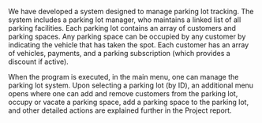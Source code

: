 We have developed a system designed to manage parking lot tracking. 
The system includes a parking lot manager, who maintains a linked list of all parking facilities. 
Each parking lot contains an array of customers and parking spaces. 
Any parking space can be occupied by any customer by indicating the vehicle that has taken the spot. 
Each customer has an array of vehicles, payments, and a parking subscription (which provides a discount if active).

When the program is executed, in the main menu, one can manage the parking lot system. 
Upon selecting a parking lot (by ID), an additional menu opens where one can add and remove customers from the parking lot, occupy or vacate a parking space, add a parking space to the parking lot, and other detailed actions are explained further in the Project report.
